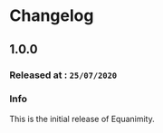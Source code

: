 # Changelog

## 1.0.0

### Released at : `25/07/2020`

### Info

This is the initial release of Equanimity.
